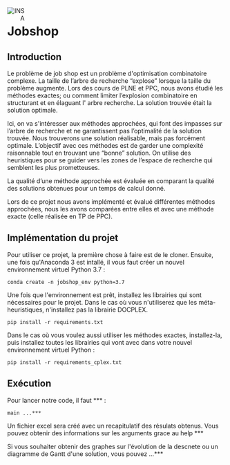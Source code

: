 <img src="http://www.math.univ-toulouse.fr/~besse/Wikistat/Images/Logo_INSAvilletoulouse-RVB.png" style="text-align:right; float:left; max-width: 40px;margin:0px auto 0px auto; display: inline" alt="INSA"/>

# Jobshop

Introduction
---

Le problème de job shop est un problème d'optimisation combinatoire complexe. La taille de l’arbre de recherche “explose” lorsque la taille du problème augmente.
Lors des cours de PLNE et PPC, nous avons étudié les méthodes exactes; ou comment limiter l’explosion combinatoire en structurant et en élaguant l' arbre recherche. La solution trouvée était la solution optimale.

Ici, on va s'intéresser aux méthodes approchées, qui font des impasses sur l’arbre de recherche et ne garantissent pas l’optimalité de la solution trouvée.
Nous trouverons une solution réalisable, mais pas forcément optimale.
L’objectif avec ces méthodes est de garder une complexité raisonnable tout en trouvant une “bonne” solution.
On utilise des heuristiques pour se guider vers les zones de l’espace de recherche qui semblent les plus prometteuses.

La qualité d’une méthode approchée est évaluée en comparant la qualité des solutions obtenues pour un temps de calcul donné.

Lors de ce projet nous avons implémenté et évalué différentes méthodes approchées, nous les avons comparées entre elles et avec une méthode exacte (celle réalisée en TP de PPC).



Implémentation du projet
---

Pour utiliser ce projet, la première chose à faire est de le cloner. Ensuite, une fois qu'Anaconda 3 est intallé, il vous 
faut créer un nouvel environnement virtuel Python 3.7 :
```
conda create -n jobshop_env python=3.7
```

Une fois que l'environnement est prêt, installez les librairies qui sont nécessaires pour le projet. Dans le cas où vous
n'utiliserez que les méta-heuristiques, n'installez pas la librairie DOCPLEX.
```
pip install -r requirements.txt
```
Dans le cas où vous voulez aussi utiliser les méthodes exactes, installez-la, puis installez toutes les librairies qui 
vont avec dans votre nouvel environnement virtuel Python :
```
pip install -r requirements_cplex.txt
```


Exécution
---

Pour lancer notre code, il faut *** :
```
main ...***
```

Un fichier excel sera créé avec un recapitulatif des résulats obtenus.
Vous pouvez obtenir des informations sur les arguments grace au help ***

Si vous souhaiter obtenir des graphes sur l'évolution de la descnete ou un diagramme de Gantt d'une solution, vous pouvez ...***



